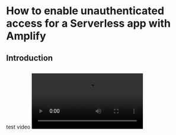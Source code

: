 # How to enable unauthenticated access for a Serverless app with Amplify

## Introduction

## 

##

test video
![](test.mkv)